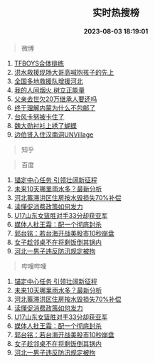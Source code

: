 <div align="center"><h2>实时热搜榜</h2><h4>2023-08-03 18:19:01</h4></div>

> 微博  

1. [TFBOYS合体排练](https://s.weibo.com/weibo?q=%23TFBOYS%E5%90%88%E4%BD%93%E6%8E%92%E7%BB%83%23&t=31&band_rank=1&Refer=top)<br />
2. [洪水救援现场大哥高喊抱孩子的先上](https://s.weibo.com/weibo?q=%23%E6%B4%AA%E6%B0%B4%E6%95%91%E6%8F%B4%E7%8E%B0%E5%9C%BA%E5%A4%A7%E5%93%A5%E9%AB%98%E5%96%8A%E6%8A%B1%E5%AD%A9%E5%AD%90%E7%9A%84%E5%85%88%E4%B8%8A%23&t=31&band_rank=2&Refer=top)<br />
3. [全国多地救援队增援河北](https://s.weibo.com/weibo?q=%23%E5%85%A8%E5%9B%BD%E5%A4%9A%E5%9C%B0%E6%95%91%E6%8F%B4%E9%98%9F%E5%A2%9E%E6%8F%B4%E6%B2%B3%E5%8C%97%23&t=31&band_rank=3&Refer=top)<br />
4. [我的人间烟火 树立正能量](https://s.weibo.com/weibo?q=%E6%88%91%E7%9A%84%E4%BA%BA%E9%97%B4%E7%83%9F%E7%81%AB%20%E6%A0%91%E7%AB%8B%E6%AD%A3%E8%83%BD%E9%87%8F&t=31&band_rank=4&Refer=top)<br />
5. [父亲去世欠20万继承人要还吗](https://s.weibo.com/weibo?q=%23%E7%88%B6%E4%BA%B2%E5%8E%BB%E4%B8%96%E6%AC%A020%E4%B8%87%E7%BB%A7%E6%89%BF%E4%BA%BA%E8%A6%81%E8%BF%98%E5%90%97%23&t=31&band_rank=5&Refer=top)<br />
6. [终于理解内蒙为什么不包邮了](https://s.weibo.com/weibo?q=%23%E7%BB%88%E4%BA%8E%E7%90%86%E8%A7%A3%E5%86%85%E8%92%99%E4%B8%BA%E4%BB%80%E4%B9%88%E4%B8%8D%E5%8C%85%E9%82%AE%E4%BA%86%23&t=31&band_rank=6&Refer=top)<br />
7. [台风卡努被卡住了](https://s.weibo.com/weibo?q=%23%E5%8F%B0%E9%A3%8E%E5%8D%A1%E5%8A%AA%E8%A2%AB%E5%8D%A1%E4%BD%8F%E4%BA%86%23&t=31&band_rank=7&Refer=top)<br />
8. [魏大勋衬衫上绣了蝴蝶](https://s.weibo.com/weibo?q=%23%E9%AD%8F%E5%A4%A7%E5%8B%8B%E8%A1%AC%E8%A1%AB%E4%B8%8A%E7%BB%A3%E4%BA%86%E8%9D%B4%E8%9D%B6%23&t=31&band_rank=8&Refer=top)<br />
9. [边伯贤入住汉南洞UNVillage](https://s.weibo.com/weibo?q=%23%E8%BE%B9%E4%BC%AF%E8%B4%A4%E5%85%A5%E4%BD%8F%E6%B1%89%E5%8D%97%E6%B4%9EUNVillage%23&t=31&band_rank=9&Refer=top)<br />

> 知乎  


> 百度  

1. [锚定中心任务 引领壮阔新征程](https://www.baidu.com/s?wd=%E9%94%9A%E5%AE%9A%E4%B8%AD%E5%BF%83%E4%BB%BB%E5%8A%A1+%E5%BC%95%E9%A2%86%E5%A3%AE%E9%98%94%E6%96%B0%E5%BE%81%E7%A8%8B&sa=fyb_news&rsv_dl=fyb_news)<br />
2. [未来10天哪里雨水多？最新分析](https://www.baidu.com/s?wd=%E6%9C%AA%E6%9D%A510%E5%A4%A9%E5%93%AA%E9%87%8C%E9%9B%A8%E6%B0%B4%E5%A4%9A%EF%BC%9F%E6%9C%80%E6%96%B0%E5%88%86%E6%9E%90&sa=fyb_news&rsv_dl=fyb_news)<br />
3. [河北蓄滞洪区住房按水毁损失70%补偿](https://www.baidu.com/s?wd=%E6%B2%B3%E5%8C%97%E8%93%84%E6%BB%9E%E6%B4%AA%E5%8C%BA%E4%BD%8F%E6%88%BF%E6%8C%89%E6%B0%B4%E6%AF%81%E6%8D%9F%E5%A4%B170%25%E8%A1%A5%E5%81%BF&sa=fyb_news&rsv_dl=fyb_news)<br />
4. [读懂促消费政策如何发力](https://www.baidu.com/s?wd=%E8%AF%BB%E6%87%82%E4%BF%83%E6%B6%88%E8%B4%B9%E6%94%BF%E7%AD%96%E5%A6%82%E4%BD%95%E5%8F%91%E5%8A%9B&sa=fyb_news&rsv_dl=fyb_news)<br />
5. [U17山东女篮胜对手33分却获亚军](https://www.baidu.com/s?wd=U17%E5%B1%B1%E4%B8%9C%E5%A5%B3%E7%AF%AE%E8%83%9C%E5%AF%B9%E6%89%8B33%E5%88%86%E5%8D%B4%E8%8E%B7%E4%BA%9A%E5%86%9B&sa=fyb_news&rsv_dl=fyb_news)<br />
6. [媒体人批王霜：配一个彻底封杀](https://www.baidu.com/s?wd=%E5%AA%92%E4%BD%93%E4%BA%BA%E6%89%B9%E7%8E%8B%E9%9C%9C%EF%BC%9A%E9%85%8D%E4%B8%80%E4%B8%AA%E5%BD%BB%E5%BA%95%E5%B0%81%E6%9D%80&sa=fyb_news&rsv_dl=fyb_news)<br />
7. [郭台铭：若台海开战美股市10秒崩盘](https://www.baidu.com/s?wd=%E9%83%AD%E5%8F%B0%E9%93%AD%EF%BC%9A%E8%8B%A5%E5%8F%B0%E6%B5%B7%E5%BC%80%E6%88%98%E7%BE%8E%E8%82%A1%E5%B8%8210%E7%A7%92%E5%B4%A9%E7%9B%98&sa=fyb_news&rsv_dl=fyb_news)<br />
8. [女子趁邻桌不在将剩饭倒其锅内](https://www.baidu.com/s?wd=%E5%A5%B3%E5%AD%90%E8%B6%81%E9%82%BB%E6%A1%8C%E4%B8%8D%E5%9C%A8%E5%B0%86%E5%89%A9%E9%A5%AD%E5%80%92%E5%85%B6%E9%94%85%E5%86%85&sa=fyb_news&rsv_dl=fyb_news)<br />
9. [河北一男子违反防汛规定被拘](https://www.baidu.com/s?wd=%E6%B2%B3%E5%8C%97%E4%B8%80%E7%94%B7%E5%AD%90%E8%BF%9D%E5%8F%8D%E9%98%B2%E6%B1%9B%E8%A7%84%E5%AE%9A%E8%A2%AB%E6%8B%98&sa=fyb_news&rsv_dl=fyb_news)<br />

> 哔哩哔哩  

1. [锚定中心任务 引领壮阔新征程](https://www.baidu.com/s?wd=%E9%94%9A%E5%AE%9A%E4%B8%AD%E5%BF%83%E4%BB%BB%E5%8A%A1+%E5%BC%95%E9%A2%86%E5%A3%AE%E9%98%94%E6%96%B0%E5%BE%81%E7%A8%8B&sa=fyb_news&rsv_dl=fyb_news)<br />
2. [未来10天哪里雨水多？最新分析](https://www.baidu.com/s?wd=%E6%9C%AA%E6%9D%A510%E5%A4%A9%E5%93%AA%E9%87%8C%E9%9B%A8%E6%B0%B4%E5%A4%9A%EF%BC%9F%E6%9C%80%E6%96%B0%E5%88%86%E6%9E%90&sa=fyb_news&rsv_dl=fyb_news)<br />
3. [河北蓄滞洪区住房按水毁损失70%补偿](https://www.baidu.com/s?wd=%E6%B2%B3%E5%8C%97%E8%93%84%E6%BB%9E%E6%B4%AA%E5%8C%BA%E4%BD%8F%E6%88%BF%E6%8C%89%E6%B0%B4%E6%AF%81%E6%8D%9F%E5%A4%B170%25%E8%A1%A5%E5%81%BF&sa=fyb_news&rsv_dl=fyb_news)<br />
4. [读懂促消费政策如何发力](https://www.baidu.com/s?wd=%E8%AF%BB%E6%87%82%E4%BF%83%E6%B6%88%E8%B4%B9%E6%94%BF%E7%AD%96%E5%A6%82%E4%BD%95%E5%8F%91%E5%8A%9B&sa=fyb_news&rsv_dl=fyb_news)<br />
5. [U17山东女篮胜对手33分却获亚军](https://www.baidu.com/s?wd=U17%E5%B1%B1%E4%B8%9C%E5%A5%B3%E7%AF%AE%E8%83%9C%E5%AF%B9%E6%89%8B33%E5%88%86%E5%8D%B4%E8%8E%B7%E4%BA%9A%E5%86%9B&sa=fyb_news&rsv_dl=fyb_news)<br />
6. [媒体人批王霜：配一个彻底封杀](https://www.baidu.com/s?wd=%E5%AA%92%E4%BD%93%E4%BA%BA%E6%89%B9%E7%8E%8B%E9%9C%9C%EF%BC%9A%E9%85%8D%E4%B8%80%E4%B8%AA%E5%BD%BB%E5%BA%95%E5%B0%81%E6%9D%80&sa=fyb_news&rsv_dl=fyb_news)<br />
7. [郭台铭：若台海开战美股市10秒崩盘](https://www.baidu.com/s?wd=%E9%83%AD%E5%8F%B0%E9%93%AD%EF%BC%9A%E8%8B%A5%E5%8F%B0%E6%B5%B7%E5%BC%80%E6%88%98%E7%BE%8E%E8%82%A1%E5%B8%8210%E7%A7%92%E5%B4%A9%E7%9B%98&sa=fyb_news&rsv_dl=fyb_news)<br />
8. [女子趁邻桌不在将剩饭倒其锅内](https://www.baidu.com/s?wd=%E5%A5%B3%E5%AD%90%E8%B6%81%E9%82%BB%E6%A1%8C%E4%B8%8D%E5%9C%A8%E5%B0%86%E5%89%A9%E9%A5%AD%E5%80%92%E5%85%B6%E9%94%85%E5%86%85&sa=fyb_news&rsv_dl=fyb_news)<br />
9. [河北一男子违反防汛规定被拘](https://www.baidu.com/s?wd=%E6%B2%B3%E5%8C%97%E4%B8%80%E7%94%B7%E5%AD%90%E8%BF%9D%E5%8F%8D%E9%98%B2%E6%B1%9B%E8%A7%84%E5%AE%9A%E8%A2%AB%E6%8B%98&sa=fyb_news&rsv_dl=fyb_news)<br />
